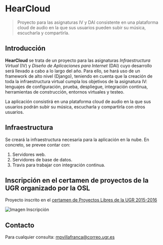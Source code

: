 # HearCloud

> Proyecto para las asignaturas IV y DAI consistente en una plataforma cloud de audio en la que sus usuarios pueden subir su música, escucharla y compartirla.

## Introducción
**HearCloud** se trata de un proyecto para las asignaturas *Infraestructura Virtual* (IV) y *Diseño de Aplicaciones para Internet* (DAI) cuyo desarrollo será llevado a cabo a lo largo del año. Para ello, se hará uso de un framework de alto nivel (Django), teniendo en cuenta que la creación de toda la infraestructura virtual cumpla los objetivos de la asignatura IV: lenguajes de configuración, prueba, despliegue, integración continua, herramientas de construcción, entornos virtuales y testeo.

La aplicación consistirá en una plataforma cloud de audio en la que sus usuarios podrán subir su música, escucharla y compartirla con otros usuarios.

## Infraestructura
Se creará la infraestructura necesaria para la aplicación en la nube. En concreto, se prevee contar con:

1. Servidores web.
2. Servidores de base de datos.
3. Travis para trabajar con integración continua.

## Inscripción en el certamen de proyectos de la UGR organizado por la OSL

Proyecto inscrito en el [certamen de Proyectos Libres de la UGR 2015-2016](http://osl.ugr.es/bases-de-los-premios-a-proyectos-libres-de-la-ugr/)

![Imagen Inscripción](http://oi61.tinypic.com/k03vyc.jpg)

## Contacto
Para cualquier consulta: mpvillafranca@correo.ugr.es
